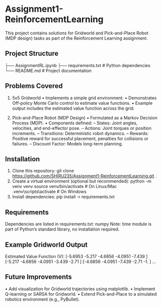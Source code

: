 # Assignment1-ReinforcementLearning
This project contains solutions for Gridworld and Pick-and-Place Robot (MDP design) tasks as part of the Reinforcement Learning assignment.

## Project Structure

├── AssignmentRL.ipynb
├── requirements.txt     # Python dependencies
└── README.md            # Project documentation

## Problems Covered

1. 5x5 Gridworld
•	Implements a simple grid environment.
•	Demonstrates Off-policy Monte Carlo control to estimate value functions.
•	Example output includes the estimated value function across the grid.

2. Pick-and-Place Robot (MDP Design)
•	Formulated as a Markov Decision Process (MDP).
•	Components defined:
–	States: Joint angles, velocities, and end-effector pose.
–	Actions: Joint torques or position increments.
–	Transitions: Deterministic robot dynamics.
–	Rewards: Positive reward for successful placement, penalties for collisions or failures.
–	Discount Factor: Models long-term planning.

## Installation
1.	Clone this repository:
 	git clone https://github.com/SHIRU235/Assignment1-ReinforcementLearning.git .
2.	Create a virtual environment (optional but recommended):
 	python -m venv venv
source venv/bin/activate   # On Linux/Mac
.venv\scripts\activate      # On Windows
3.	Install dependencies:
 	pip install -r requirements.txt

## Requirements
Dependencies are listed in requirements.txt:
numpy
Note: time module is part of Python’s standard library, no installation required.

## Example Gridworld Output
Estimated Value Function (V):
[-5.6953 -5.217  -4.6856 -4.0951 -7.439 ]
[-5.217  -4.6856 -4.0951 -3.439  -2.71  ]
[-4.6856 -4.0951 -7.439  -2.71   -1.    ]
...

## Future Improvements
•	Add visualization for Gridworld trajectories using matplotlib.
•	Implement Q-learning or SARSA for Gridworld.
•	Extend Pick-and-Place to a simulated robotics environment (e.g., PyBullet).

